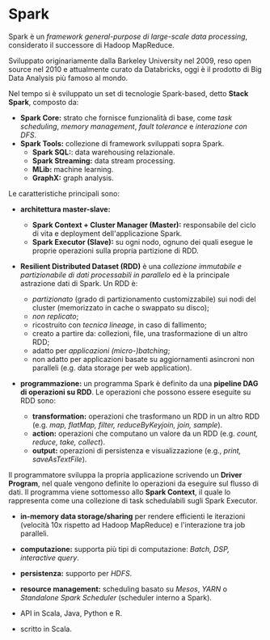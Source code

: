# Spark
Spark è un *framework general-purpose di large-scale data processing*, considerato il successore di Hadoop MapReduce.

Sviluppato originariamente dalla Barkeley University nel 2009, reso open source nel 2010 e attualmente curato da Databricks, oggi è il prodotto di Big Data Analysis più famoso al mondo.

Nel tempo si è sviluppato un set di tecnologie Spark-based, detto **Stack Spark**, composto da:

* **Spark Core:** strato che fornisce funzionalità di base, come *task scheduling*, *memory management*, *fault tolerance* e *interazione con DFS*.
* **Spark Tools:** collezione di framework sviluppati sopra Spark.
  * **Spark SQL:**: data warehousing relazionale.
  * **Spark Streaming:** data stream processing.
  * **MLib:** machine learning.
  * **GraphX:** graph analysis.

Le caratteristiche principali sono:

* **architettura master-slave:**
   * **Spark Context + Cluster Manager (Master):** responsabile del ciclo di vita e deployment dell'applicazione Spark.
   * **Spark Executor (Slave):** su ogni nodo, ognuno dei quali esegue le proprie operazioni sulla propria partizione di RDD.

* **Resilient Distributed Dataset (RDD)** è una *collezione immutabile e partizionabile di dati processabili in parallelo* ed è la principale astrazione dati di Spark. Un RDD è:

  * *partizionato* (grado di partizionamento customizzabile) sui nodi del cluster (memorizzato in cache o swappato su disco);
  * *non replicato*;
  * ricostruito con *tecnica lineage*, in caso di fallimento;
  * creato a partire da: collezioni, file, una trasformazione di un altro RDD;
  * adatto per *applicazioni (micro-)batching*;
  * non adatto per applicazioni basate su aggiornamenti asincroni non paralleli (e.g. data storage per web application).

* **programmazione:** un programma Spark è definito da una **pipeline DAG di operazioni su RDD**. Le operazioni che possono essere eseguite su RDD sono:

  * **transformation:** operazioni che trasformano un RDD in un altro RDD (e.g. *map, flatMap, filter, reduceByKeyjoin, join, sample*).
  * **action:** operazioni che computano un valore da un RDD (e.g. *count, reduce, take, collect*).
  * **output:** operazioni di persistenza e visualizzazione (e.g., *print, saveAsTextFile*).

Il programmatore sviluppa la propria applicazione scrivendo un **Driver Program**, nel quale vengono definite lo operazioni da eseguire sul flusso di dati. Il programma viene sottomesso allo **Spark Context**, il quale lo rappresenta come una collezione di task schedulabili sugli Spark Executor.

* **in-memory data storage/sharing** per rendere efficienti le iterazioni (velocità 10x rispetto ad Hadoop MapReduce) e l'interazione tra job paralleli.

* **computazione:** supporta più tipi di computazione: *Batch, DSP, interactive query*.

* **persistenza:** supporto per *HDFS*.

* **resource management:** scheduling basato su *Mesos*, *YARN* o *Standalone Spark Scheduler* (scheduler interno a Spark).

* API in Scala, Java, Python e R.

* scritto in Scala.
